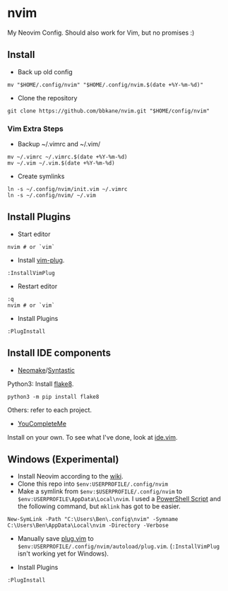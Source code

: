 # nvim
My Neovim Config. Should also work for Vim, but no promises :)

## Install

- Back up old config

```
mv "$HOME/.config/nvim" "$HOME/.config/nvim.$(date +%Y-%m-%d)"
```

- Clone the repository

```
git clone https://github.com/bbkane/nvim.git "$HOME/config/nvim"
```

### Vim Extra Steps

- Backup ~/.vimrc and ~/.vim/

```
mv ~/.vimrc ~/.vimrc.$(date +%Y-%m-%d)
mv ~/.vim ~/.vim.$(date +%Y-%m-%d)
```

- Create symlinks

```
ln -s ~/.config/nvim/init.vim ~/.vimrc
ln -s ~/.config/nvim/ ~/.vim
```

## Install Plugins

- Start editor

```
nvim # or `vim`
```

- Install [vim-plug](https://github.com/junegunn/vim-plug).

```
:InstallVimPlug
```

- Restart editor

```
:q
nvim # or `vim`
```

- Install Plugins

```
:PlugInstall
```

## Install IDE components

- [Neomake](https://github.com/neomake/neomake)/[Syntastic](https://github.com/scrooloose/syntastic)

Python3: Install [flake8](http://flake8.pycqa.org/en/latest/).

```
python3 -m pip install flake8
```

Others: refer to each project.

- [YouCompleteMe](https://github.com/Valloric/YouCompleteMe/issues)

Install on your own. To see what I've done, look at [ide.vim](ide.vim).

## Windows (Experimental)

- Install Neovim according to the [wiki](https://github.com/neovim/neovim/wiki/Installing-Neovim#windows).
- Clone this repo into `$env:USERPROFILE/.config/nvim`
- Make a symlink from `$env:$USERPROFILE/.config/nvim` to `$env:USERPROFILE\AppData\Local\nvim`. I used a [PowerShell Script](https://learn-powershell.net/2013/07/16/creating-a-symbolic-link-using-powershell/) and the following command, but `mklink` has got to be easier.

```
New-SymLink -Path "C:\Users\Ben\.config\nvim" -Symname C:\Users\Ben\AppData\Local\nvim -Directory -Verbose
```

- Manually save [plug.vim](https://raw.githubusercontent.com/junegunn/vim-plug/master/plug.vim) to `$env:USERPROFILE/.config/nvim/autoload/plug.vim`. (`:InstallVimPlug` isn't working yet for Windows).

- Install Plugins

```
:PlugInstall
```

